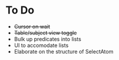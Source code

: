 # To Do

- ~~Cursor on wait~~
- ~~Table/subject view toggle~~
- Bulk up predicates into lists
- UI to accomodate lists
- Elaborate on the structure of SelectAtom